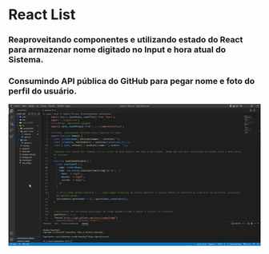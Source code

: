 # React List

### Reaproveitando componentes e utilizando estado do React para armazenar nome digitado no Input e hora atual do Sistema.

### Consumindo API pública do GitHub para pegar nome e foto do perfil do usuário.


![](img/READM.gif)
